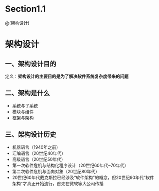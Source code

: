 <!-- toc -->

# Section1.1

@(架构设计)
# 架构设计

## 一、架构设计目的
定义：**架构设计的主要目的是为了解决软件系统复杂度带来的问题**

## 二、架构是什么
* 系统与子系统
* 模块与组件
* 框架与架构

## 三、架构设计历史
* 机器语言（1940年之前）
* 汇编语言（20世纪40年代）
* 高级语言（20世纪50年代）
* 第一次软件危机与结构化程序设计（20世纪60年代~70年代）
* 第二次软件危机与面向对象（20世纪80年代）
* 20世纪60年代戴克斯拉已经涉及“软件架构”的概念，但20世纪90年代“软件架构”才真正开始流行，首先在微软等大公司传播